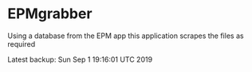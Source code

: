 # EPMgrabber
Using a database from the EPM app this application scrapes the files as required


Latest backup: Sun Sep 1 19:16:01 UTC 2019

